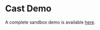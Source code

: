 # Cast Demo

A complete sandbox demo is available [here](https://codesandbox.io/p/sandbox/wy7v35?file=/src/index.tsx). 
